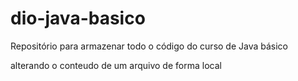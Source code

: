 # dio-java-basico
Repositório para armazenar todo o código do curso de Java básico

alterando o conteudo de um arquivo de forma local